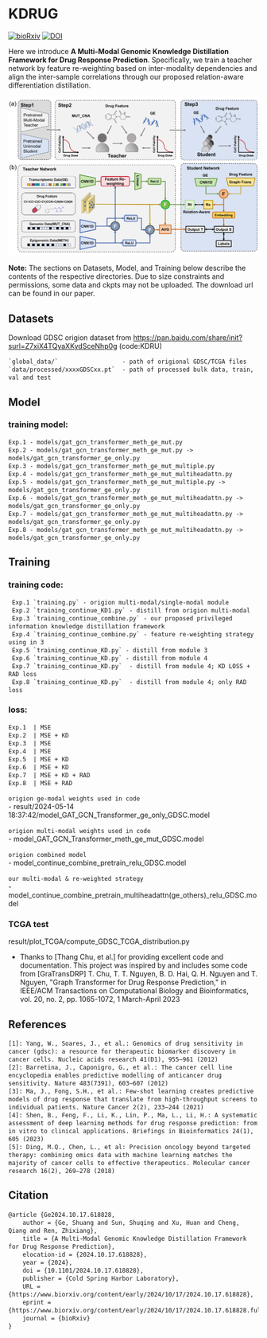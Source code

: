 # KDRUG
[![bioRxiv](https://img.shields.io/badge/bioRxiv-<10.1101>-36C?logo=BioRxiv&logoColor=white)](https://www.biorxiv.org/content/10.1101/2024.10.17.618828v1)
[![DOI](https://img.shields.io/badge/DOI-<2024.10.17.618828>-blue)](https://doi.org/10.1101/2024.10.17.618828)

Here we introduce **A Multi-Modal Genomic Knowledge Distillation Framework for Drug Response Prediction**. Specifically, we train a teacher network by feature re-weighting based on inter-modality dependencies and align the inter-sample correlations through our proposed relation-aware differentiation distillation.

![Paper overview](figures/Figure1.png)

**Note:** The sections on Datasets, Model, and Training below describe the contents of the respective directories. Due to size constraints and permissions, some data and ckpts may not be uploaded. The download url can be found in our paper.

## Datasets
Download GDSC origion dataset from https://pan.baidu.com/share/init?surl=Z7xiX4TQyaXKydSceNhp0g (code:KDRU)

    `global_data/`                  - path of origional GDSC/TCGA files  
    `data/processed/xxxxGDSCxx.pt`  - path of processed bulk data, train, val and test

## Model
### training model:
	Exp.1 - models/gat_gcn_transformer_meth_ge_mut.py   
	Exp.2 - models/gat_gcn_transformer_meth_ge_mut.py -> models/gat_gcn_transformer_ge_only.py  
	Exp.3 - models/gat_gcn_transformer_meth_ge_mut_multiple.py  
	Exp.4 - models/gat_gcn_transformer_meth_ge_mut_multiheadattn.py  
	Exp.5 - models/gat_gcn_transformer_meth_ge_mut_multiple.py -> models/gat_gcn_transformer_ge_only.py  
	Exp.6 - models/gat_gcn_transformer_meth_ge_mut_multiheadattn.py -> models/gat_gcn_transformer_ge_only.py  
	Exp.7 - models/gat_gcn_transformer_meth_ge_mut_multiheadattn.py -> models/gat_gcn_transformer_ge_only.py  
	Exp.8 - models/gat_gcn_transformer_meth_ge_mut_multiheadattn.py -> models/gat_gcn_transformer_ge_only.py  

## Training
### training code:
     Exp.1 `training.py` - origion multi-modal/single-modal module  
     Exp.2 `training_continue_KD1.py` - distill from origion multi-modal  
     Exp.3 `training_continue_combine.py` - our proposed privileged information knowledge distillation framework  
     Exp.4 `training_continue_combine.py` - feature re-weighting strategy using in 3   
     Exp.5 `training_continue_KD.py` - distill from module 3  
     Exp.6 `training_continue_KD.py` - distill from module 4  
     Exp.7 `training_continue_KD.py`  - distill from module 4; KD LOSS + RAD loss  
     Exp.8 `training_continue_KD.py`  - distill from module 4; only RAD loss  

### loss:
	Exp.1  | MSE  
	Exp.2  | MSE + KD  
	Exp.3  | MSE  
	Exp.4  | MSE  
	Exp.5  | MSE + KD  
	Exp.6  | MSE + KD  
	Exp.7  | MSE + KD + RAD  
	Exp.8  | MSE + RAD  
 
`origion ge-modal weights used in code`  
	- result/2024-05-14 18:37:42/model_GAT_GCN_Transformer_ge_only_GDSC.model  
	
`origion multi-modal weights used in code`  
	- model_GAT_GCN_Transformer_meth_ge_mut_GDSC.model  
	
`origion combined model`  
	- model_continue_combine_pretrain_relu_GDSC.model  
	
`our multi-modal & re-weighted strategy`  
	- model_continue_combine_pretrain_multiheadattn(ge_others)_relu_GDSC.model  

### TCGA test
result/plot_TCGA/compute_GDSC_TCGA_distribution.py

* Thanks to [Thang Chu, et al.] for providing excellent code and documentation. This project was inspired by and includes some code from [GraTransDRP] T. Chu, T. T. Nguyen, B. D. Hai, Q. H. Nguyen and T. Nguyen, "Graph Transformer for Drug Response Prediction," in IEEE/ACM Transactions on Computational Biology and Bioinformatics, vol. 20, no. 2, pp. 1065-1072, 1 March-April 2023

## References
```
[1]: Yang, W., Soares, J., et al.: Genomics of drug sensitivity in cancer (gdsc): a resource for therapeutic biomarker discovery in cancer cells. Nucleic acids research 41(D1), 955–961 (2012)
[2]: Barretina, J., Caponigro, G., et al.: The cancer cell line encyclopedia enables predictive modelling of anticancer drug sensitivity. Nature 483(7391), 603–607 (2012)
[3]: Ma, J., Fong, S.H., et al.: Few-shot learning creates predictive models of drug response that translate from high-throughput screens to individual patients. Nature Cancer 2(2), 233–244 (2021)
[4]: Shen, B., Feng, F., Li, K., Lin, P., Ma, L., Li, H.: A systematic assessment of deep learning methods for drug response prediction: from in vitro to clinical applications. Briefings in Bioinformatics 24(1), 605 (2023)
[5]: Ding, M.Q., Chen, L., et al: Precision oncology beyond targeted therapy: combining omics data with machine learning matches the majority of cancer cells to effective therapeutics. Molecular cancer research 16(2), 269–278 (2018)
```
## Citation
```
@article {Ge2024.10.17.618828,
	author = {Ge, Shuang and Sun, Shuqing and Xu, Huan and Cheng, Qiang and Ren, Zhixiang},
	title = {A Multi-Modal Genomic Knowledge Distillation Framework for Drug Response Prediction},
	elocation-id = {2024.10.17.618828},
	year = {2024},
	doi = {10.1101/2024.10.17.618828},
	publisher = {Cold Spring Harbor Laboratory},
	URL = {https://www.biorxiv.org/content/early/2024/10/17/2024.10.17.618828},
	eprint = {https://www.biorxiv.org/content/early/2024/10/17/2024.10.17.618828.full.pdf},
	journal = {bioRxiv}
}
```
